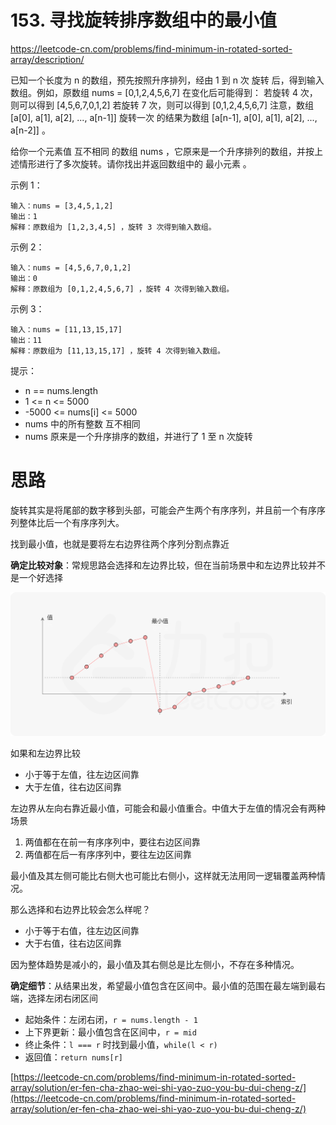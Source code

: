 # 153. 寻找旋转排序数组中的最小值

https://leetcode-cn.com/problems/find-minimum-in-rotated-sorted-array/description/

已知一个长度为 n 的数组，预先按照升序排列，经由 1 到 n 次 旋转 后，得到输入数组。例如，原数组 nums = [0,1,2,4,5,6,7] 在变化后可能得到：
若旋转 4 次，则可以得到 [4,5,6,7,0,1,2]
若旋转 7 次，则可以得到 [0,1,2,4,5,6,7]
注意，数组 [a[0], a[1], a[2], ..., a[n-1]] 旋转一次 的结果为数组 [a[n-1], a[0], a[1], a[2], ..., a[n-2]] 。

给你一个元素值 互不相同 的数组 nums ，它原来是一个升序排列的数组，并按上述情形进行了多次旋转。请你找出并返回数组中的 最小元素 。


示例 1：
```
输入：nums = [3,4,5,1,2]
输出：1
解释：原数组为 [1,2,3,4,5] ，旋转 3 次得到输入数组。
```
示例 2：
```
输入：nums = [4,5,6,7,0,1,2]
输出：0
解释：原数组为 [0,1,2,4,5,6,7] ，旋转 4 次得到输入数组。
```
示例 3：
```
输入：nums = [11,13,15,17]
输出：11
解释：原数组为 [11,13,15,17] ，旋转 4 次得到输入数组。
```


提示：

- n == nums.length
- 1 <= n <= 5000
- -5000 <= nums[i] <= 5000
- nums 中的所有整数 互不相同
- nums 原来是一个升序排序的数组，并进行了 1 至 n 次旋转

# 思路

旋转其实是将尾部的数字移到头部，可能会产生两个有序序列，并且前一个有序序列整体比后一个有序序列大。

找到最小值，也就是要将左右边界往两个序列分割点靠近

**确定比较对象**：常规思路会选择和左边界比较，但在当前场景中和左边界比较并不是一个好选择

![fig1](assets/1.png)

如果和左边界比较

- 小于等于左值，往左边区间靠
- 大于左值，往右边区间靠

左边界从左向右靠近最小值，可能会和最小值重合。中值大于左值的情况会有两种场景

1. 两值都在在前一有序序列中，要往右边区间靠
2. 两值都在后一有序序列中，要往左边区间靠

最小值及其左侧可能比右侧大也可能比右侧小，这样就无法用同一逻辑覆盖两种情况。

那么选择和右边界比较会怎么样呢？

- 小于等于右值，往左边区间靠
- 大于右值，往右边区间靠

因为整体趋势是减小的，最小值及其右侧总是比左侧小，不存在多种情况。

**确定细节**：从结果出发，希望最小值包含在区间中。最小值的范围在最左端到最右端，选择左闭右闭区间

- 起始条件：左闭右闭，`r = nums.length - 1`
- 上下界更新：最小值包含在区间中，`r = mid`
- 终止条件：`l === r` 时找到最小值，`while(l < r)`
- 返回值：`return nums[r]`



[https://leetcode-cn.com/problems/find-minimum-in-rotated-sorted-array/solution/er-fen-cha-zhao-wei-shi-yao-zuo-you-bu-dui-cheng-z/](https://leetcode-cn.com/problems/find-minimum-in-rotated-sorted-array/solution/er-fen-cha-zhao-wei-shi-yao-zuo-you-bu-dui-cheng-z/)